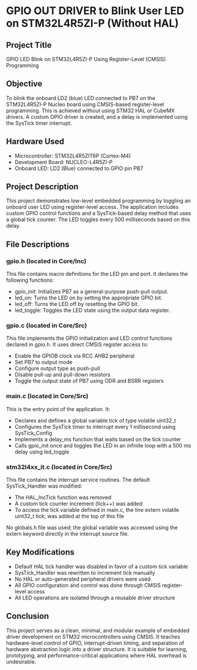 

# GPIO OUT DRIVER to Blink User LED on STM32L4R5ZI-P (Without HAL)

## Project Title

GPIO LED Blink on STM32L4R5ZI-P Using Register-Level (CMSIS) Programming

## Objective

To blink the onboard LD2 (blue) LED connected to PB7 on the STM32L4R5ZI-P Nucleo board using CMSIS-based register-level programming. This is achieved without using STM32 HAL or CubeMX drivers. A custom GPIO driver is created, and a delay is implemented using the SysTick timer interrupt.

## Hardware Used

* Microcontroller: STM32L4R5ZIT6P (Cortex-M4)
* Development Board: NUCLEO-L4R5ZI-P
* Onboard LED: LD2 (Blue) connected to GPIO pin PB7

## Project Description

This project demonstrates low-level embedded programming by toggling an onboard user LED using register-level access. The application includes custom GPIO control functions and a SysTick-based delay method that uses a global tick counter. The LED toggles every 500 milliseconds based on this delay.

## File Descriptions

### gpio.h (located in Core/Inc)

This file contains macro definitions for the LED pin and port. It declares the following functions:

* gpio\_init: Initializes PB7 as a general-purpose push-pull output.
* led\_on: Turns the LED on by setting the appropriate GPIO bit.
* led\_off: Turns the LED off by resetting the GPIO bit.
* led\_toggle: Toggles the LED state using the output data register.

### gpio.c (located in Core/Src)

This file implements the GPIO initialization and LED control functions declared in gpio.h. It uses direct CMSIS register access to:

* Enable the GPIOB clock via RCC AHB2 peripheral
* Set PB7 to output mode
* Configure output type as push-pull
* Disable pull-up and pull-down resistors
* Toggle the output state of PB7 using ODR and BSRR registers

### main.c (located in Core/Src)

This is the entry point of the application. It:

* Declares and defines a global variable tick of type volatile uint32\_t
* Configures the SysTick timer to interrupt every 1 millisecond using SysTick\_Config
* Implements a delay\_ms function that waits based on the tick counter
* Calls gpio\_init once and toggles the LED in an infinite loop with a 500 ms delay using led\_toggle

### stm32l4xx\_it.c (located in Core/Src)

This file contains the interrupt service routines. The default SysTick\_Handler was modified:

* The HAL\_IncTick function was removed
* A custom tick counter increment (tick++) was added
* To access the tick variable defined in main.c, the line extern volatile uint32\_t tick; was added at the top of this file

No globals.h file was used; the global variable was accessed using the extern keyword directly in the interrupt source file.

## Key Modifications

* Default HAL tick handler was disabled in favor of a custom tick variable
* SysTick\_Handler was rewritten to increment tick manually
* No HAL or auto-generated peripheral drivers were used
* All GPIO configuration and control was done through CMSIS register-level access
* All LED operations are isolated through a reusable driver structure

## Conclusion

This project serves as a clean, minimal, and modular example of embedded driver development on STM32 microcontrollers using CMSIS. It teaches hardware-level control of GPIO, interrupt-driven timing, and separation of hardware abstraction logic into a driver structure. It is suitable for learning, prototyping, and performance-critical applications where HAL overhead is undesirable.


